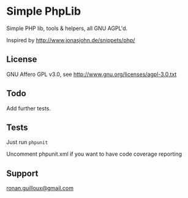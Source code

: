 Simple PhpLib
=============

Simple PHP lib, tools & helpers, all GNU AGPL'd.

Inspired by http://www.jonasjohn.de/snippets/php/


License
-------

GNU Affero GPL v3.0, see http://www.gnu.org/licenses/agpl-3.0.txt

Todo
----

Add further tests.

Tests
-----

Just run `phpunit`

Uncomment phpunit.xml if you want to have code coverage reporting

Support
-------

ronan.guilloux@gmail.com

